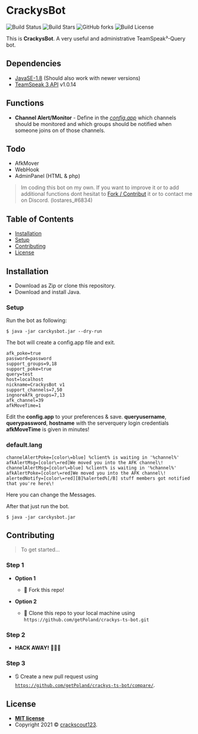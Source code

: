 
#  CrackysBot
![Build Status](https://img.shields.io/github/issues/getPoland/crackys-ts-bot.svg?style=flat-square) ![Build Stars](https://img.shields.io/github/stars/getPoland/crackys-ts-bot.svg?style=flat-square) ![GitHub forks](https://img.shields.io/github/forks/getPoland/crackys-ts-bot?style=flat-square) ![Build License](https://img.shields.io/github/license/getPoland/crackys-ts-bot.svg?style=flat-square)

This is  **CrackysBot**. A very useful and administrative TeamSpeak³-Query bot.

## Dependencies

- <a href="https://www.oracle.com/de/java/technologies/javase/javase8-archive-downloads.html">JavaSE-1.8</a> (Should also work with newer versions)
- <a href="https://github.com/TheHolyWaffle/TeamSpeak-3-Java-API">TeamSpeak 3 API</a> v1.0.14 

## Functions 
- **Channel Alert/Monitor**  - Define in the [*config.app*](#setup) which channels should be monitored and which groups should be notified when someone joins on of those channels.

## Todo
+ AfkMover
+ WebHook
+ AdminPanel (HTML & php)

> Im coding this bot on my own. If you want to improve it or to add additional functions dont hesitat to [Fork / Contribut](#contributing) it or to contact me on Discord. (lostares_#6834)

## Table of Contents 

- [Installation](#installation)
- [Setup](#setup)
- [Contributing](#contributing)
- [License](#license)

## Installation

- Download as Zip or clone this repository.
- Download and install Java.

### Setup
Run the bot as following:
```shell
$ java -jar carckysbot.jar --dry-run
```
The bot will create a config.app file and exit.
```app
afk_poke=true
password=password
support_groups=9,18
support_poke=true
query=test
host=localhost
nickname=CrackysBot v1
support_channels=7,50
ingnoreAfk_groups=7,13
afk_channel=39
afkMoveTime=1 
```
 Edit the **config.app** to your preferences & save. **queryusername**, **querypassword**, **hostname** with the serverquery login credentials
 **afkMoveTime** is given in minutes!

### default.lang
```lang
channelAlertPoke=[color\=blue] %client% is waiting in '%channel%'
afkAlertMsg=[color\=red]We moved you into the AFK channel\!
channelAlertMsg=[color\=blue] %client% is waiting in '%channel%'
afkAlertPoke=[color\=red]We moved you into the AFK channel\!
alertedNotify=[color\=red][B]%alerted%[/B] stuff members got notified that you're here\!
```
Here you can change the Messages.

After that just run the bot.
```shell
$ java -jar carckysbot.jar 
```

## Contributing

> To get started...

### Step 1

- **Option 1**
    - 🍴 Fork this repo!

- **Option 2**
    - 👯 Clone this repo to your local machine using `https://github.com/getPoland/crackys-ts-bot.git`

### Step 2

- **HACK AWAY!** 🔨🔨🔨

### Step 3

- 🔃 Create a new pull request using <a href="https://github.com/getPoland/crackys-ts-bot/compare/" target="_blank">`https://github.com/getPoland/crackys-ts-bot/compare/`</a>.


## License

- **[MIT license](http://opensource.org/licenses/mit-license.php)**
- Copyright 2021 © <a href="https://crackscout123.de" target="_blank">crackscout123</a>.
